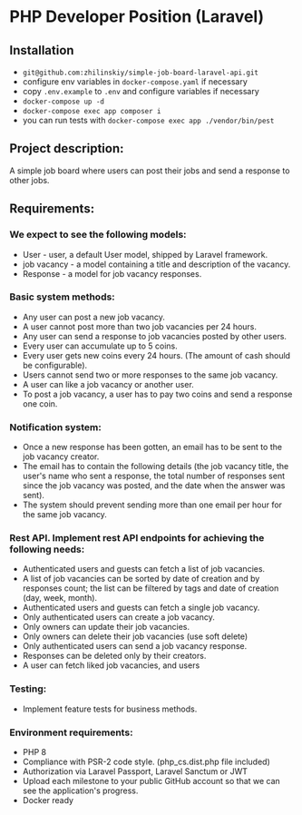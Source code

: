 # PHP Developer Position (Laravel)

## Installation
- `git@github.com:zhilinskiy/simple-job-board-laravel-api.git`
- configure env variables in `docker-compose.yaml` if necessary
- copy `.env.example` to `.env` and configure variables if necessary
- `docker-compose up -d`
- `docker-compose exec app composer i`
- you can run tests with `docker-compose exec app ./vendor/bin/pest`

## Project description:

A simple job board where users can post their jobs and send a response to other jobs.

## Requirements:

### We expect to see the following models:

- User - user, a default User model, shipped by Laravel framework.
- job vacancy - a model containing a title and description of the vacancy.
- Response - a model for job vacancy responses.

### Basic system methods:

 - Any user can post a new job vacancy. 
 - A user cannot post more than two job vacancies per 24 hours. 
 - Any user can send a response to job vacancies posted by other users. 
 - Every user can accumulate up to 5 coins. 
 - Every user gets new coins every 24 hours. (The amount of cash should be configurable). 
 - Users cannot send two or more responses to the same job vacancy. 
 - A user can like a job vacancy or another user. 
 - To post a job vacancy, a user has to pay two coins and send a response one coin.
   
### Notification system:

 - Once a new response has been gotten, an email has to be sent to the job vacancy creator.
 - The email has to contain the following details (the job vacancy title, the user's name who sent a response, the total number of responses sent since the job vacancy was posted, and the date when the answer was sent).
 - The system should prevent sending more than one email per hour for the same job vacancy.
    
### Rest API. Implement rest API endpoints for achieving the following needs:

- Authenticated users and guests can fetch a list of job vacancies.
- A list of job vacancies can be sorted by date of creation and by responses count; the list can be filtered by tags and date of creation (day, week, month).
- Authenticated users and guests can fetch a single job vacancy.
- Only authenticated users can create a job vacancy.
- Only owners can update their job vacancies.
- Only owners can delete their job vacancies (use soft delete)
- Only authenticated users can send a job vacancy response.
- Responses can be deleted only by their creators.
- A user can fetch liked job vacancies, and users
    
### Testing:

 - Implement feature tests for business methods.

### Environment requirements:

- PHP 8
- Compliance with PSR-2 code style. (php_cs.dist.php file included)
- Authorization via Laravel Passport, Laravel Sanctum or JWT
- Upload each milestone to your public GitHub account so that we can see the application's progress.
- Docker ready
